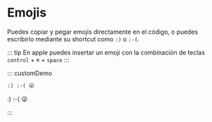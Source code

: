 # Emojis

Puedes copiar y pegar emojis directamente en el código, o puedes escribirlo mediante su shortcut como `:)` o `:-(`.

::: tip
En apple puedes insertar un emoji con la combinación de teclas `control` + `⌘` + `space`
:::

::: customDemo

```markdown
:) :-( 😜
```

:) :-( 😜

:::
